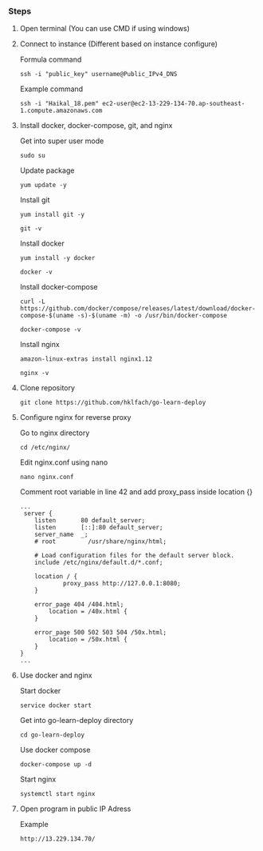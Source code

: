 ### Steps
1. Open terminal (You can use CMD if using windows)

2. Connect to instance (Different based on instance configure)

    Formula command
    ```
    ssh -i "public_key" username@Public_IPv4_DNS
    ```

    Example command
    ```
    ssh -i "Haikal_18.pem" ec2-user@ec2-13-229-134-70.ap-southeast-1.compute.amazonaws.com
    ```

3. Install docker, docker-compose, git, and nginx

    Get into super user mode
    ```
    sudo su
    ```

    Update package
    ```
    yum update -y
    ```

    Install git
    ```
    yum install git -y
    ```
    ```
    git -v
    ```

    Install docker
    ```
    yum install -y docker
    ```
    ```
    docker -v
    ```

    Install docker-compose
    ```
    curl -L https://github.com/docker/compose/releases/latest/download/docker-compose-$(uname -s)-$(uname -m) -o /usr/bin/docker-compose
    ```
    ```
    docker-compose -v
    ```

    Install nginx
    ```
    amazon-linux-extras install nginx1.12
    ```
    ```
    nginx -v
    ```

4. Clone repository
    ```
    git clone https://github.com/hklfach/go-learn-deploy
    ```

5. Configure nginx for reverse proxy

    Go to nginx directory
    ```
    cd /etc/nginx/
    ```

    Edit nginx.conf using nano
    ```
    nano nginx.conf
    ```

    Comment root variable in line 42 and add proxy_pass inside location {}
    ```
    ...
     server {
        listen       80 default_server;
        listen       [::]:80 default_server;
        server_name  _;
        # root         /usr/share/nginx/html;

        # Load configuration files for the default server block.
        include /etc/nginx/default.d/*.conf;

        location / {
                proxy_pass http://127.0.0.1:8080;
        }

        error_page 404 /404.html;
            location = /40x.html {
        }

        error_page 500 502 503 504 /50x.html;
            location = /50x.html {
        }
    }
    ...
    ```

6. Use docker and nginx

    Start docker
    ```
    service docker start
    ```

    Get into go-learn-deploy directory
    ```
    cd go-learn-deploy
    ```

    Use docker compose
    ```
    docker-compose up -d
    ```

    Start nginx
    ```
    systemctl start nginx
    ```

7. Open program in public IP Adress

    Example
    ```
    http://13.229.134.70/
    ```

